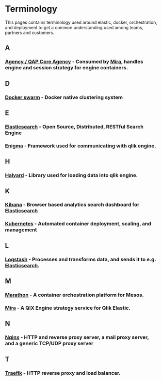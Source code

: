 # Terminology
This pages contains terminology used around elastic, docker, orchestration, and deployment to get a common understanding used among teams, partners and customers.

## A
### [Agency / QAP Core Agency](https://github.com/qlik-trial/qap-core-agency) - Consumed by [Mira](#mira), handles engine and session strategy for engine containers.

## D
### [Docker swarm](https://github.com/docker/swarm) - Docker native clustering system

## E
### [Elasticsearch](https://github.com/elastic/elasticsearch) - Open Source, Distributed, RESTful Search Engine
### [Enigma](https://github.com/qlik-oss/enigma.js) - Framework used for communicating with qlik engine.

## H
### [Halyard](https://github.com/qlik-oss/halyard.js) - Library used for loading data into qlik engine.

## K
### [Kibana](https://github.com/elastic/kibana) - Browser based analytics search dashboard for [Elasticsearch](#elasticsearch)
### [Kubernetes](https://github.com/kubernetes/kubernetes) - Automated container deployment, scaling, and management

## L
### [Logstash](https://github.com/elastic/logstash) - Processes and transforms data, and sends it to e.g. [Elasticsearch](#elasticsearch). 

## M
### [Marathon](https://mesosphere.github.io/marathon/) - A container orchestration platform for Mesos.
### [Mira](https://github.com/qlik-trial/mira) - A QIX Engine strategy service for Qlik Elastic.

## N
### [Nginx](https://github.com/nginx/nginx) - HTTP and reverse proxy server, a mail proxy server, and a generic TCP/UDP proxy server

## T
### [Traefik](https://github.com/containous/traefik) - HTTP reverse proxy and load balancer.
